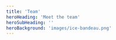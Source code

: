 ```yaml
---
title: 'Team'
heroHeading: 'Meet the team'
heroSubHeading: ''
heroBackground: 'images/ice-bandeau.png'
---
```


